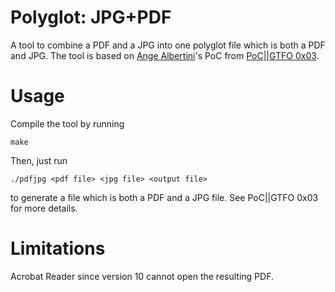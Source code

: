 # Polyglot: JPG+PDF

A tool to combine a PDF and a JPG into one polyglot file which is both a PDF and JPG.
The tool is based on [Ange Albertini](https://twitter.com/@angealbertini)'s PoC from [PoC||GTFO 0x03](https://github.com/angea/pocorgtfo/blob/master/contents/issue03.pdf#page=8).

# Usage

Compile the tool by running

    make

Then, just run

    ./pdfjpg <pdf file> <jpg file> <output file>

to generate a file which is both a PDF and a JPG file. See PoC||GTFO 0x03 for more details.

# Limitations

Acrobat Reader since version 10 cannot open the resulting PDF.
